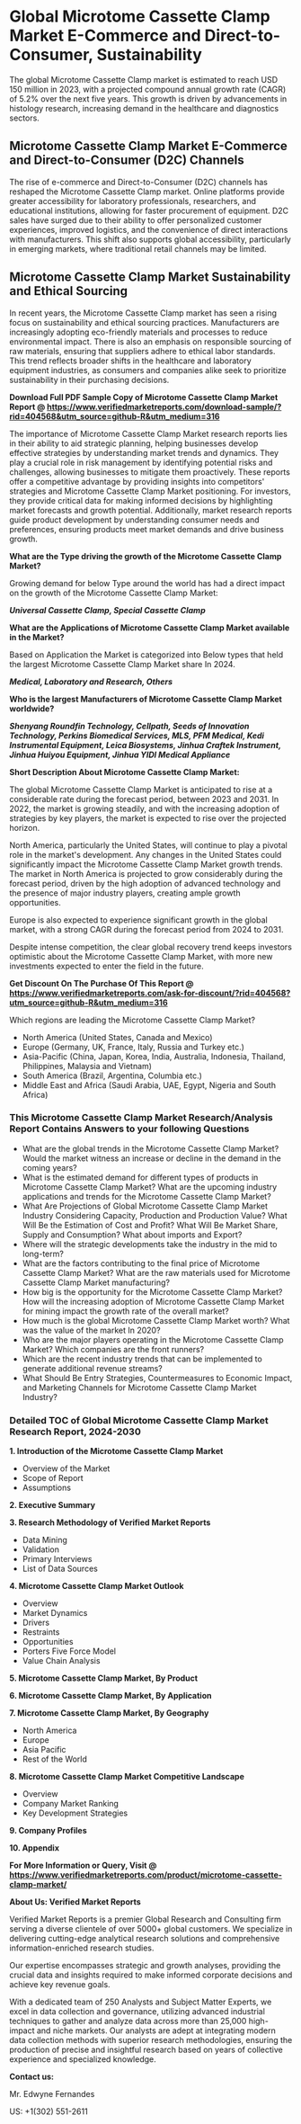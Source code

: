 <h1>Global Microtome Cassette Clamp Market E-Commerce and Direct-to-Consumer, Sustainability</h1><p class=""><p>The global Microtome Cassette Clamp market is estimated to reach USD 150 million in 2023, with a projected compound annual growth rate (CAGR) of 5.2% over the next five years. This growth is driven by advancements in histology research, increasing demand in the healthcare and diagnostics sectors.</p><h2>Microtome Cassette Clamp Market E-Commerce and Direct-to-Consumer (D2C) Channels</h2><p>The rise of e-commerce and Direct-to-Consumer (D2C) channels has reshaped the Microtome Cassette Clamp market. Online platforms provide greater accessibility for laboratory professionals, researchers, and educational institutions, allowing for faster procurement of equipment. D2C sales have surged due to their ability to offer personalized customer experiences, improved logistics, and the convenience of direct interactions with manufacturers. This shift also supports global accessibility, particularly in emerging markets, where traditional retail channels may be limited.</p><h2>Microtome Cassette Clamp Market Sustainability and Ethical Sourcing</h2><p>In recent years, the Microtome Cassette Clamp market has seen a rising focus on sustainability and ethical sourcing practices. Manufacturers are increasingly adopting eco-friendly materials and processes to reduce environmental impact. There is also an emphasis on responsible sourcing of raw materials, ensuring that suppliers adhere to ethical labor standards. This trend reflects broader shifts in the healthcare and laboratory equipment industries, as consumers and companies alike seek to prioritize sustainability in their purchasing decisions.</p></p><p class=""><strong>Download Full PDF Sample Copy of Microtome Cassette Clamp Market Report @ <a href="https://www.verifiedmarketreports.com/download-sample/?rid=404568&utm_source=github-R&utm_medium=316" target="_blank">https://www.verifiedmarketreports.com/download-sample/?rid=404568&utm_source=github-R&utm_medium=316</a></strong></p><p>The importance of&nbsp;Microtome Cassette Clamp Market research reports lies in their ability to aid strategic planning, helping businesses develop effective strategies by understanding market trends and dynamics. They play a crucial role in risk management by identifying potential risks and challenges, allowing businesses to mitigate them proactively. These reports offer a competitive advantage by providing insights into competitors' strategies and Microtome Cassette Clamp Market positioning. For investors, they provide critical data for making informed decisions by highlighting market forecasts and growth potential. Additionally, market research reports guide product development by understanding consumer needs and preferences, ensuring products meet market demands and drive business growth.</p><p><strong>What are the&nbsp;Type driving the growth of the Microtome Cassette Clamp Market?</strong></p><p id="" class="">Growing demand for below Type around the world has had a direct impact on the growth of the Microtome Cassette Clamp Market:</p><p class=""><em><strong>Universal Cassette Clamp, Special Cassette Clamp</strong></em></p><p class=""><strong>What are the&nbsp;Applications&nbsp;of Microtome Cassette Clamp Market available in the Market?</strong></p><p id="" class="">Based on Application the Market is categorized into Below types that held the largest Microtome Cassette Clamp Market share In 2024.</p><p class=""><em><strong>Medical, Laboratory and Research, Others</strong></em></p><p class=""><strong>Who is the largest Manufacturers of Microtome Cassette Clamp Market worldwide?</strong></p><p><em><strong>Shenyang Roundfin Technology, Cellpath, Seeds of Innovation Technology, Perkins Biomedical Services, MLS, PFM Medical, Kedi Instrumental Equipment, Leica Biosystems, Jinhua Craftek Instrument, Jinhua Huiyou Equipment, Jinhua YIDI Medical Appliance</strong></em></p><p id="" class=""><strong>Short Description About Microtome Cassette Clamp Market:</strong></p><p>The global Microtome Cassette Clamp Market is anticipated to rise at a considerable rate during the forecast period, between 2023 and 2031. In 2022, the market is growing steadily, and with the increasing adoption of strategies by key players, the market is expected to rise over the projected horizon.</p><p>North America, particularly the United States, will continue to play a pivotal role in the market's development. Any changes in the United States could significantly impact the Microtome Cassette Clamp Market growth trends. The market in North America is projected to grow considerably during the forecast period, driven by the high adoption of advanced technology and the presence of major industry players, creating ample growth opportunities.</p><p>Europe is also expected to experience significant growth in the global market, with a strong CAGR during the forecast period from 2024 to 2031.</p><p>Despite intense competition, the clear global recovery trend keeps investors optimistic about the Microtome Cassette Clamp Market, with more new investments expected to enter the field in the future.</p><p id="" class=""><strong>Get Discount On The Purchase Of This Report @ <a href="https://www.verifiedmarketreports.com/ask-for-discount/?rid=404568?utm_source=github-R&utm_medium=316" target="_blank">https://www.verifiedmarketreports.com/ask-for-discount/?rid=404568?utm_source=github-R&utm_medium=316</a></strong></p><p class="">Which regions are leading the Microtome Cassette Clamp Market?</p><ul><li>North America (United States, Canada and Mexico)</li><li>Europe (Germany, UK, France, Italy, Russia and Turkey etc.)</li><li>Asia-Pacific (China, Japan, Korea, India, Australia, Indonesia, Thailand, Philippines, Malaysia and Vietnam)</li><li>South America (Brazil, Argentina, Columbia etc.)</li><li>Middle East and Africa (Saudi Arabia, UAE, Egypt, Nigeria and South Africa)</li></ul><h3 id="" class="">This Microtome Cassette Clamp Market Research/Analysis Report Contains Answers to your following Questions</h3><ul><li>What are the global trends in the Microtome Cassette Clamp Market? Would the market witness an increase or decline in the demand in the coming years?</li><li>What is the estimated demand for different types of products in Microtome Cassette Clamp Market? What are the upcoming industry applications and trends for the Microtome Cassette Clamp Market?</li><li>What Are Projections of Global Microtome Cassette Clamp Market Industry Considering Capacity, Production and Production Value? What Will Be the Estimation of Cost and Profit? What Will Be Market Share, Supply and Consumption? What about imports and Export?</li><li>Where will the strategic developments take the industry in the mid to long-term?</li><li>What are the factors contributing to the final price of Microtome Cassette Clamp Market? What are the raw materials used for Microtome Cassette Clamp Market manufacturing?</li><li>How big is the opportunity for the Microtome Cassette Clamp Market? How will the increasing adoption of Microtome Cassette Clamp Market for mining impact the growth rate of the overall market?</li><li>How much is the global Microtome Cassette Clamp Market worth? What was the value of the market In 2020?</li><li>Who are the major players operating in the Microtome Cassette Clamp Market? Which companies are the front runners?</li><li>Which are the recent industry trends that can be implemented to generate additional revenue streams?</li><li>What Should Be Entry Strategies, Countermeasures to Economic Impact, and Marketing Channels for Microtome Cassette Clamp Market Industry?</li></ul><h3 id="" class="">Detailed TOC of Global Microtome Cassette Clamp Market Research Report, 2024-2030</h3><p id="" class=""><strong>1. Introduction of the Microtome Cassette Clamp Market</strong></p><ul><li>Overview of the Market</li><li>Scope of Report</li><li>Assumptions</li></ul><p id="" class=""><strong>2. Executive Summary</strong></p><p id="" class=""><strong>3. Research Methodology of Verified Market Reports</strong></p><ul><li>Data Mining</li><li>Validation</li><li>Primary Interviews</li><li>List of Data Sources</li></ul><p id="" class=""><strong>4. Microtome Cassette Clamp Market Outlook</strong></p><ul><li>Overview</li><li>Market Dynamics</li><li>Drivers</li><li>Restraints</li><li>Opportunities</li><li>Porters Five Force Model</li><li>Value Chain Analysis</li></ul><p id="" class=""><strong>5. Microtome Cassette Clamp Market, By Product</strong></p><p id="" class=""><strong>6. Microtome Cassette Clamp Market, By Application</strong></p><p id="" class=""><strong>7. Microtome Cassette Clamp Market, By Geography</strong></p><ul><li>North America</li><li>Europe</li><li>Asia Pacific</li><li>Rest of the World</li></ul><p id="" class=""><strong>8. Microtome Cassette Clamp Market Competitive Landscape</strong></p><ul><li>Overview</li><li>Company Market Ranking</li><li>Key Development Strategies</li></ul><p id="" class=""><strong>9. Company Profiles</strong></p><p id="" class=""><strong>10. Appendix</strong></p><p id="" class=""><strong>For More Information or Query, Visit @ <a href="https://www.verifiedmarketreports.com/product/microtome-cassette-clamp-market/" target="_blank">https://www.verifiedmarketreports.com/product/microtome-cassette-clamp-market/</a></strong></p><p id="" class=""><strong>About Us: Verified Market Reports</strong></p><p id="" class="">Verified Market Reports is a premier Global Research and Consulting firm serving a diverse clientele of over 5000+ global customers. We specialize in delivering cutting-edge analytical research solutions and comprehensive information-enriched research studies.</p><p id="" class="">Our expertise encompasses strategic and growth analyses, providing the crucial data and insights required to make informed corporate decisions and achieve key revenue goals.</p><p id="" class="">With a dedicated team of 250 Analysts and Subject Matter Experts, we excel in data collection and governance, utilizing advanced industrial techniques to gather and analyze data across more than 25,000 high-impact and niche markets. Our analysts are adept at integrating modern data collection methods with superior research methodologies, ensuring the production of precise and insightful research based on years of collective experience and specialized knowledge.</p><p id="" class=""><strong>Contact us:</strong></p><p id="" class="">Mr. Edwyne Fernandes</p><p id="" class="">US: +1(302) 551-2611</p>